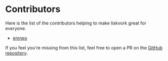 # Contributors

Here is the list of the contributors helping to make liskvork great for
everyone.

-   [emneo](https://emneo.dev/)

If you feel you're missing from this list, feel free to open a PR on the
[GitHub repository](https://github.com/liskvork/docs).
